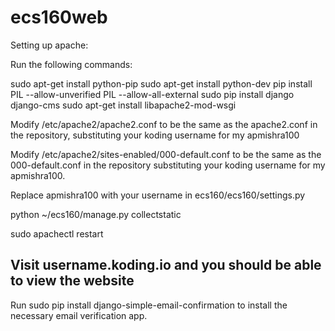 # ecs160web

Setting up apache:

Run the following commands:

sudo apt-get install python-pip
sudo apt-get install python-dev
pip install PIL  --allow-unverified PIL --allow-all-external
sudo pip install django django-cms
sudo apt-get install libapache2-mod-wsgi


Modify /etc/apache2/apache2.conf to be the same as the apache2.conf in the repository, substituting your koding username for my apmishra100

Modify /etc/apache2/sites-enabled/000-default.conf to be the same as the 000-default.conf in the repository substituting your koding username for my apmishra100.

Replace apmishra100 with your username in ecs160/ecs160/settings.py

python ~/ecs160/manage.py collectstatic

sudo apachectl restart

Visit username.koding.io and you should be able to view the website
---

Run sudo pip install django-simple-email-confirmation to install the necessary email verification app.
